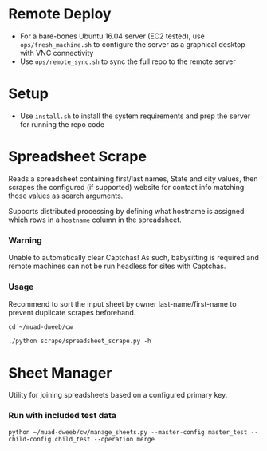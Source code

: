 # Remote Deploy

* For a bare-bones Ubuntu 16.04 server (EC2 tested), use `ops/fresh_machine.sh` to configure the server as a graphical desktop with VNC connectivity
* Use `ops/remote_sync.sh` to sync the full repo to the remote server

# Setup

* Use `install.sh` to install the system requirements and prep the server for running the repo code

# Spreadsheet Scrape

Reads a spreadsheet containing first/last names, State and city values, then scrapes the configured (if supported) website for contact info matching those values as search arguments.

Supports distributed processing by defining what hostname is assigned which rows in a `hostname` column in the spreadsheet.

### Warning

Unable to automatically clear Captchas! As such, babysitting is required and remote machines can not be run headless for sites with Captchas.

### Usage

Recommend to sort the input sheet by owner last-name/first-name to prevent duplicate scrapes beforehand. 

`cd ~/muad-dweeb/cw`

`./python scrape/spreadsheet_scrape.py -h`

# Sheet Manager

Utility for joining spreadsheets based on a configured primary key.

### Run with included test data

`python ~/muad-dweeb/cw/manage_sheets.py --master-config master_test --child-config child_test --operation merge`
